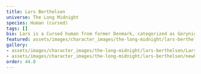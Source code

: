 ```yaml
---
title: Lars Berthelsen
universe: The Long Midnight
species: Human (cursed)
tags: []
bio: Lars is a Cursed human from former Denmark, categorized as Gorynich class.
featured: assets/images/character_images/the-long-midnight/lars-berthelsen/Lars_guy.webp
gallery:
- assets/images/character_images/the-long-midnight/lars-berthelsen/Lars_guy.webp
- assets/images/character_images/the-long-midnight/lars-berthelsen/newOCDROPP.webp
order: 44.0
---
```

